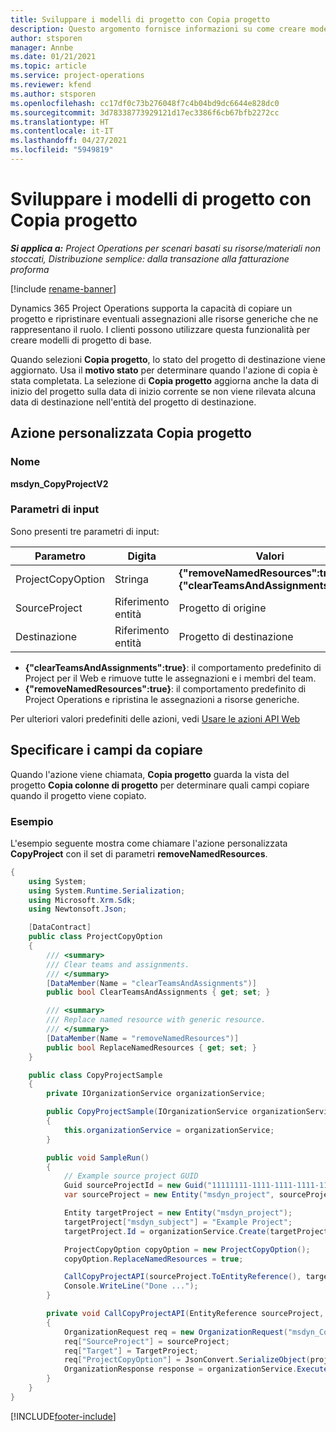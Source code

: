 ```yaml
---
title: Sviluppare i modelli di progetto con Copia progetto
description: Questo argomento fornisce informazioni su come creare modelli di progetto utilizzando l'azione personalizzata Copia progetto.
author: stsporen
manager: Annbe
ms.date: 01/21/2021
ms.topic: article
ms.service: project-operations
ms.reviewer: kfend
ms.author: stsporen
ms.openlocfilehash: cc17df0c73b276048f7c4b04bd9dc6644e828dc0
ms.sourcegitcommit: 3d78338773929121d17ec3386f6cb67bfb2272cc
ms.translationtype: HT
ms.contentlocale: it-IT
ms.lasthandoff: 04/27/2021
ms.locfileid: "5949819"
---
```

# <a name="develop-project-templates-with-copy-project"></a>Sviluppare i modelli di progetto con Copia progetto

_**Si applica a:** Project Operations per scenari basati su risorse/materiali non stoccati, Distribuzione semplice: dalla transazione alla fatturazione proforma_

[!include [rename-banner](~/includes/cc-data-platform-banner.md)]

Dynamics 365 Project Operations supporta la capacità di copiare un progetto e ripristinare eventuali assegnazioni alle risorse generiche che ne rappresentano il ruolo. I clienti possono utilizzare questa funzionalità per creare modelli di progetto di base.

Quando selezioni **Copia progetto**, lo stato del progetto di destinazione viene aggiornato. Usa il **motivo stato** per determinare quando l'azione di copia è stata completata. La selezione di **Copia progetto** aggiorna anche la data di inizio del progetto sulla data di inizio corrente se non viene rilevata alcuna data di destinazione nell'entità del progetto di destinazione.

## <a name="copy-project-custom-action"></a>Azione personalizzata Copia progetto 

### <a name="name"></a>Nome 

**msdyn_CopyProjectV2**

### <a name="input-parameters"></a>Parametri di input
Sono presenti tre parametri di input:

| Parametro          | Digita   | Valori                                                   | 
|--------------------|--------|----------------------------------------------------------|
| ProjectCopyOption  | Stringa | **{"removeNamedResources":true}** o **{"clearTeamsAndAssignments":true}** |
| SourceProject      | Riferimento entità | Progetto di origine |
| Destinazione             | Riferimento entità | Progetto di destinazione |


- **{"clearTeamsAndAssignments":true}**: il comportamento predefinito di Project per il Web e rimuove tutte le assegnazioni e i membri del team.
- **{"removeNamedResources":true}**: il comportamento predefinito di Project Operations e ripristina le assegnazioni a risorse generiche.

Per ulteriori valori predefiniti delle azioni, vedi [Usare le azioni API Web](/powerapps/developer/common-data-service/webapi/use-web-api-actions)

## <a name="specify-fields-to-copy"></a>Specificare i campi da copiare 
Quando l'azione viene chiamata, **Copia progetto** guarda la vista del progetto **Copia colonne di progetto** per determinare quali campi copiare quando il progetto viene copiato.


### <a name="example"></a>Esempio
L'esempio seguente mostra come chiamare l'azione personalizzata **CopyProject** con il set di parametri **removeNamedResources**.
```C#
{
    using System;
    using System.Runtime.Serialization;
    using Microsoft.Xrm.Sdk;
    using Newtonsoft.Json;

    [DataContract]
    public class ProjectCopyOption
    {
        /// <summary>
        /// Clear teams and assignments.
        /// </summary>
        [DataMember(Name = "clearTeamsAndAssignments")]
        public bool ClearTeamsAndAssignments { get; set; }

        /// <summary>
        /// Replace named resource with generic resource.
        /// </summary>
        [DataMember(Name = "removeNamedResources")]
        public bool ReplaceNamedResources { get; set; }
    }

    public class CopyProjectSample
    {
        private IOrganizationService organizationService;

        public CopyProjectSample(IOrganizationService organizationService)
        {
            this.organizationService = organizationService;
        }

        public void SampleRun()
        {
            // Example source project GUID
            Guid sourceProjectId = new Guid("11111111-1111-1111-1111-111111111111");
            var sourceProject = new Entity("msdyn_project", sourceProjectId);

            Entity targetProject = new Entity("msdyn_project");
            targetProject["msdyn_subject"] = "Example Project";
            targetProject.Id = organizationService.Create(targetProject);

            ProjectCopyOption copyOption = new ProjectCopyOption();
            copyOption.ReplaceNamedResources = true;

            CallCopyProjectAPI(sourceProject.ToEntityReference(), targetProject.ToEntityReference(), copyOption);
            Console.WriteLine("Done ...");
        }

        private void CallCopyProjectAPI(EntityReference sourceProject, EntityReference TargetProject, ProjectCopyOption projectCopyOption)
        {
            OrganizationRequest req = new OrganizationRequest("msdyn_CopyProjectV2");
            req["SourceProject"] = sourceProject;
            req["Target"] = TargetProject;
            req["ProjectCopyOption"] = JsonConvert.SerializeObject(projectCopyOption);
            OrganizationResponse response = organizationService.Execute(req);
        }
    }
}
```


[!INCLUDE[footer-include](../includes/footer-banner.md)]